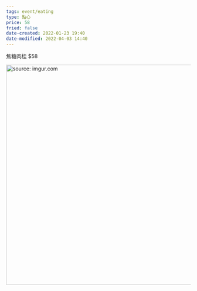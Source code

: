 ```yaml
---
tags: event/eating
type: 點心
price: 58
fried: false
date-created: 2022-01-23 19:40
date-modified: 2022-04-03 14:40
---
```


焦糖肉桂 $58

<a href="https://imgur.com/kZgGVhJ"><img src="https://i.imgur.com/kZgGVhJ.jpg" title="source: imgur.com" width="600px" /></a>
